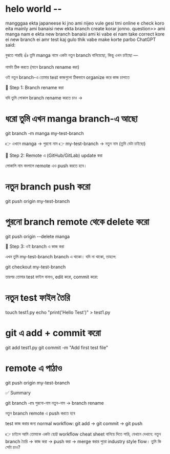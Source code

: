 # helo world  --

mangggaa  ekta japaneese ki jno ami nijeo vule gesi tmi online e check koro eita mainly ami banaisi new ekta branch create korar jonno.
question>>  ami manga nam e ekta new branch banaisi ami ki vabe ei nam take correct kore ei new branch ei amr test kaj gulo thik vabe make korte parbo
ChatGPT said:

বুঝতে পারছি 👍
তুমি manga নামে একটা নতুন branch বানিয়েছো, কিন্তু এখন চাইছো —

নামটা ঠিক করতে (মানে branch rename করা)

ওই নতুন branch-এ তোমার test কাজগুলো ঠিকভাবে organize করে কাজ চালাতে

🔄 Step 1: Branch rename করা

যদি তুমি লোকাল branch rename করতে চাও →

# ধরো তুমি এখন manga branch-এ আছো
git branch -m manga my-test-branch


👉 এখানে manga → পুরনো নাম
👉 my-test-branch → নতুন নাম (তুমি যেটা চাইছো)

🔄 Step 2: Remote এ (GitHub/GitLab) update করা

লোকালি নাম বদলালে remote এও push করতে হবে।

# নতুন branch push করো
git push origin my-test-branch

# পুরনো branch remote থেকে delete করো
git push origin --delete manga

🔄 Step 3: ওই branch এ কাজ করা

এখন তুমি my-test-branch branch এ থাকো। যদি না থাকো, তাহলে:

git checkout my-test-branch


তারপর তোমার test ফাইল বানাও, edit করো, commit করো:

# নতুন test ফাইল তৈরি
touch test1.py
echo "print('Hello Test')" > test1.py

# git এ add + commit করো
git add test1.py
git commit -m "Add first test file"

# remote এ পাঠাও
git push origin my-test-branch

✅ Summary

git branch -m পুরনো-নাম নতুন-নাম → branch rename

নতুন branch remote এ push করতে হবে

test কাজ করার জন্য normal workflow: git add → git commit → git push

👉 চাইলে আমি তোমাকে একটা ছোট্ট workflow cheat sheet বানিয়ে দিতে পারি, যেখানে দেখাবে: নতুন branch তৈরি → কাজ করা → push করা → merge করার পুরো industry style flow।
তুমি কি সেটা চাও?